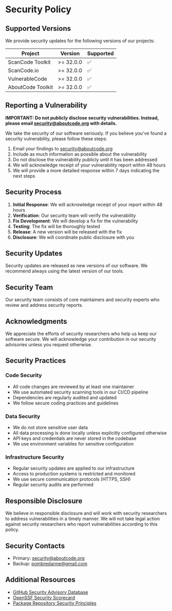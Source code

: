 # Security Policy

## Supported Versions

We provide security updates for the following versions of our projects:

| Project | Version | Supported          |
| ------- | ------- | ------------------ |
| ScanCode Toolkit | >= 32.0.0 | :white_check_mark: |
| ScanCode.io | >= 32.0.0 | :white_check_mark: |
| VulnerableCode | >= 32.0.0 | :white_check_mark: |
| AboutCode Toolkit | >= 32.0.0 | :white_check_mark: |

## Reporting a Vulnerability

**IMPORTANT: Do not publicly disclose security vulnerabilities. Instead, please email security@aboutcode.org with details.**

We take the security of our software seriously. If you believe you've found a security vulnerability, please follow these steps:

1. Email your findings to security@aboutcode.org
2. Include as much information as possible about the vulnerability
3. Do not disclose the vulnerability publicly until it has been addressed
4. We will acknowledge receipt of your vulnerability report within 48 hours
5. We will provide a more detailed response within 7 days indicating the next steps

## Security Process

1. **Initial Response**: We will acknowledge receipt of your report within 48 hours
2. **Verification**: Our security team will verify the vulnerability
3. **Fix Development**: We will develop a fix for the vulnerability
4. **Testing**: The fix will be thoroughly tested
5. **Release**: A new version will be released with the fix
6. **Disclosure**: We will coordinate public disclosure with you

## Security Updates

Security updates are released as new versions of our software. We recommend always using the latest version of our tools.

## Security Team

Our security team consists of core maintainers and security experts who review and address security reports.

## Acknowledgments

We appreciate the efforts of security researchers who help us keep our software secure. We will acknowledge your contribution in our security advisories unless you request otherwise.

## Security Practices

### Code Security

- All code changes are reviewed by at least one maintainer
- We use automated security scanning tools in our CI/CD pipeline
- Dependencies are regularly audited and updated
- We follow secure coding practices and guidelines

### Data Security

- We do not store sensitive user data
- All data processing is done locally unless explicitly configured otherwise
- API keys and credentials are never stored in the codebase
- We use environment variables for sensitive configuration

### Infrastructure Security

- Regular security updates are applied to our infrastructure
- Access to production systems is restricted and monitored
- We use secure communication protocols (HTTPS, SSH)
- Regular security audits are performed

## Responsible Disclosure

We believe in responsible disclosure and will work with security researchers to address vulnerabilities in a timely manner. We will not take legal action against security researchers who report vulnerabilities according to this policy.

## Security Contacts

- Primary: security@aboutcode.org
- Backup: pombredanne@gmail.com

## Additional Resources

- [GitHub Security Advisory Database](https://github.com/advisories)
- [OpenSSF Security Scorecard](https://securityscorecards.dev)
- [Package Repository Security Principles](https://repos.openssf.org/principles-for-package-repository-security) 